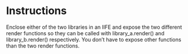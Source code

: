 # Instructions

Enclose either of the two libraries in an IIFE and expose the two different render functions so they can be called with library_a.render() and library_b.render() respectively.
You don’t have to expose other functions than the two render functions.
